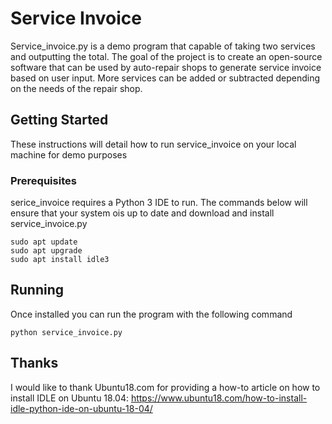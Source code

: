 # Service Invoice

Service_invoice.py is a demo program that capable of taking two services and outputting the total. The goal of the project is to create an open-source software that can be used by auto-repair shops to generate service invoice based on user input. More services can be added or subtracted depending on the needs of the repair shop. 

## Getting Started

These instructions will detail how to run service_invoice on your local machine for demo purposes

### Prerequisites

serice_invoice requires a Python 3 IDE to run. The commands below will ensure that your system ois up to date and download and install service_invoice.py

```
sudo apt update
sudo apt upgrade
sudo apt install idle3
```

## Running
Once installed you can run the program with the following command

```
python service_invoice.py
```

## Thanks
I would like to thank Ubuntu18.com for providing a how-to article on how to install IDLE on Ubuntu 18.04: https://www.ubuntu18.com/how-to-install-idle-python-ide-on-ubuntu-18-04/